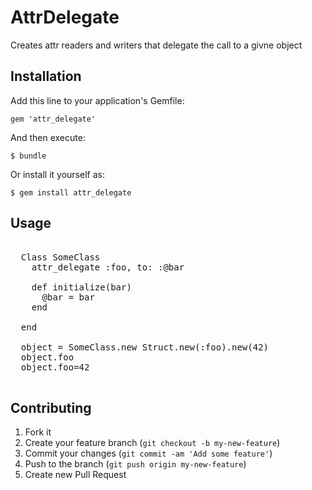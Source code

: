 # AttrDelegate

Creates attr readers and writers that delegate the call to a givne object

## Installation

Add this line to your application's Gemfile:

    gem 'attr_delegate'

And then execute:

    $ bundle

Or install it yourself as:

    $ gem install attr_delegate

## Usage

<pre>

  Class SomeClass
    attr_delegate :foo, to: :@bar

    def initialize(bar)
      @bar = bar
    end

  end

  object = SomeClass.new Struct.new(:foo).new(42)
  object.foo
  object.foo=42

</pre>

## Contributing

1. Fork it
2. Create your feature branch (`git checkout -b my-new-feature`)
3. Commit your changes (`git commit -am 'Add some feature'`)
4. Push to the branch (`git push origin my-new-feature`)
5. Create new Pull Request
